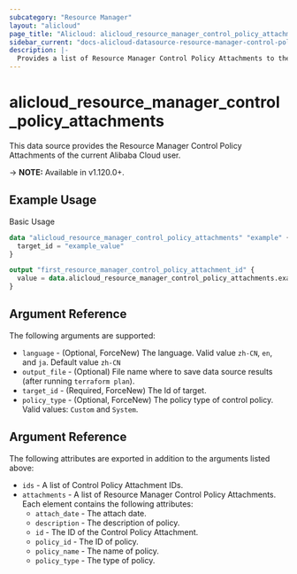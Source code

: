 ```yaml
---
subcategory: "Resource Manager"
layout: "alicloud"
page_title: "Alicloud: alicloud_resource_manager_control_policy_attachments"
sidebar_current: "docs-alicloud-datasource-resource-manager-control-policy-attachments"
description: |-
  Provides a list of Resource Manager Control Policy Attachments to the user.
---
```


# alicloud\_resource\_manager\_control\_policy\_attachments

This data source provides the Resource Manager Control Policy Attachments of the current Alibaba Cloud user.

-> **NOTE:** Available in v1.120.0+.

## Example Usage

Basic Usage

```terraform
data "alicloud_resource_manager_control_policy_attachments" "example" {
  target_id = "example_value"
}

output "first_resource_manager_control_policy_attachment_id" {
  value = data.alicloud_resource_manager_control_policy_attachments.example.attachments.0.id
}
```

## Argument Reference

The following arguments are supported:

* `language` - (Optional, ForceNew) The language. Valid value `zh-CN`, `en`, and `ja`. Default value `zh-CN`
* `output_file` - (Optional) File name where to save data source results (after running `terraform plan`).
* `target_id` - (Required, ForceNew) The Id of target.
* `policy_type` - (Optional, ForceNew) The policy type of control policy. Valid values: `Custom` and `System`.

## Argument Reference

The following attributes are exported in addition to the arguments listed above:

* `ids` - A list of Control Policy Attachment IDs.
* `attachments` - A list of Resource Manager Control Policy Attachments. Each element contains the following attributes:
	* `attach_date` - The attach date.
	* `description` - The description of policy.
	* `id` - The ID of the Control Policy Attachment.
	* `policy_id` - The ID of policy.
	* `policy_name` - The name of policy.
	* `policy_type` - The type of policy.